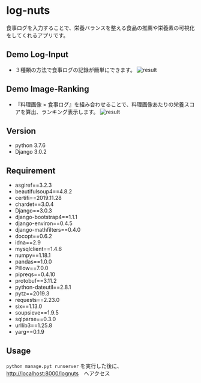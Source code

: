 # log-nuts
食事ログを入力することで、栄養バランスを整える食品の推薦や栄養素の可視化をしてくれるアプリです。

## Demo Log-Input
- ３種類の方法で食事ログの記録が簡単にできます。
![result](https://github.com/ta93nt/log-nuts/blob/media/demo/lognuts_200217.gif)

## Demo Image-Ranking
- 『料理画像 × 食事ログ』を組み合わせることで、料理画像あたりの栄養スコアを算出、ランキング表示します。
![result](https://github.com/ta93nt/log-nuts/blob/media/demo/image_ranking_demo.gif)

## Version
- python 3.7.6
- Django 3.0.2

## Requirement
- asgiref==3.2.3
- beautifulsoup4==4.8.2
- certifi==2019.11.28
- chardet==3.0.4
- Django==3.0.3
- django-bootstrap4==1.1.1
- django-environ==0.4.5
- django-mathfilters==0.4.0
- docopt==0.6.2
- idna==2.9
- mysqlclient==1.4.6
- numpy==1.18.1
- pandas==1.0.0
- Pillow==7.0.0
- pipreqs==0.4.10
- protobuf==3.11.2
- python-dateutil==2.8.1
- pytz==2019.3
- requests==2.23.0
- six==1.13.0
- soupsieve==1.9.5
- sqlparse==0.3.0
- urllib3==1.25.8
- yarg==0.1.9

## Usage
`python manage.pyt runserver` を実行した後に、
<http://localhost:8000/lognuts>　へアクセス
